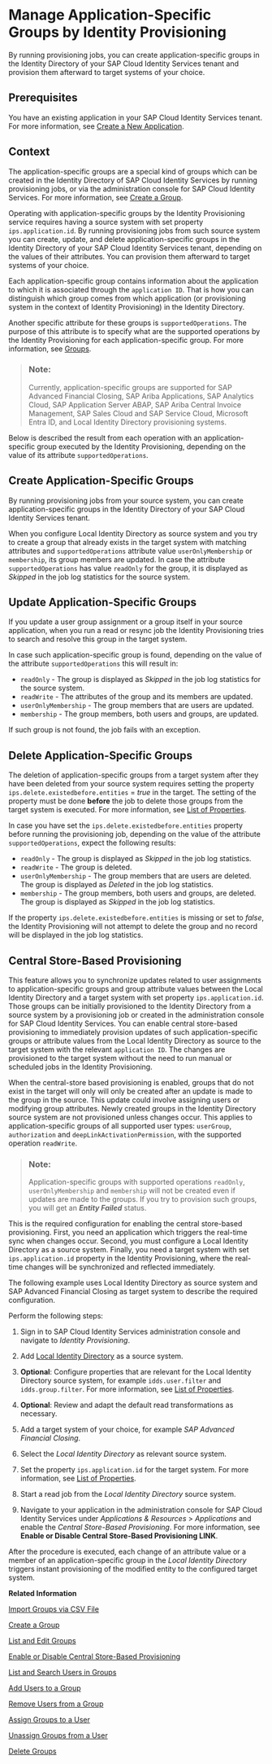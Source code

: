 <!-- loioa9ff3e3d5c9e4062860499e05259e31a -->

# Manage Application-Specific Groups by Identity Provisioning

By running provisioning jobs, you can create application-specific groups in the Identity Directory of your SAP Cloud Identity Services tenant and provision them afterward to target systems of your choice.



<a name="loioa9ff3e3d5c9e4062860499e05259e31a__section_osm_xjx_12c"/>

## Prerequisites

You have an existing application in your SAP Cloud Identity Services tenant. For more information, see [Create a New Application](create-a-new-application-0d4b255.md).



<a name="loioa9ff3e3d5c9e4062860499e05259e31a__section_igx_b2c_b2c"/>

## Context

The application-specific groups are a special kind of groups which can be created in the Identity Directory of SAP Cloud Identity Services by running provisioning jobs, or via the administration console for SAP Cloud Identity Services. For more information, see [Create a Group](create-a-group-b1b638d.md).

Operating with application-specific groups by the Identity Provisioning service requires having a source system with set property `ips.application.id`. By running provisioning jobs from such source system you can create, update, and delete application-specific groups in the Identity Directory of your SAP Cloud Identity Services tenant, depending on the values of their attributes. You can provision them afterward to target systems of your choice.

Each application-specific group contains information about the application to which it is associated through the `application ID`. That is how you can distinguish which group comes from which application \(or provisioning system in the context of Identity Provisioning\) in the Identity Directory.

Another specific attribute for these groups is `supportedOperations`. The purpose of this attribute is to specify what are the supported operations by the Identity Provisioning for each application-specific group. For more information, see [Groups](../groups-d93be69.md).

> ### Note:  
> Currently, application-specific groups are supported for SAP Advanced Financial Closing, SAP Ariba Applications, SAP Analytics Cloud, SAP Application Server ABAP, SAP Ariba Central Invoice Management, SAP Sales Cloud and SAP Service Cloud, Microsoft Entra ID, and Local Identity Directory provisioning systems.

Below is described the result from each operation with an application-specific group executed by the Identity Provisioning, depending on the value of its attribute `supportedOperations`.



<a name="loioa9ff3e3d5c9e4062860499e05259e31a__section_tlt_yjx_12c"/>

## Create Application-Specific Groups

By running provisioning jobs from your source system, you can create application-specific groups in the Identity Directory of your SAP Cloud Identity Services tenant.

When you configure Local Identity Directory as source system and you try to create a group that already exists in the target system with matching attributes and `supportedOperations` attribute value `userOnlyMembership` or `membership`, its group members are updated. In case the attribute `supportedOperations` has value `readOnly` for the group, it is displayed as *Skipped* in the job log statistics for the source system.



<a name="loioa9ff3e3d5c9e4062860499e05259e31a__section_nny_x3c_b2c"/>

## Update Application-Specific Groups

If you update a user group assignment or a group itself in your source application, when you run a read or resync job the Identity Provisioning tries to search and resolve this group in the target system.

In case such application-specific group is found, depending on the value of the attribute `supportedOperations` this will result in:

-   `readOnly` - The group is displayed as *Skipped* in the job log statistics for the source system.
-   `readWrite` - The attributes of the group and its members are updated.
-   `userOnlyMembership` - The group members that are users are updated.
-   `membership` - The group members, both users and groups, are updated.

If such group is not found, the job fails with an exception.



<a name="loioa9ff3e3d5c9e4062860499e05259e31a__section_pv1_y3c_b2c"/>

## Delete Application-Specific Groups

The deletion of application-specific groups from a target system after they have been deleted from your source system requires setting the property `ips.delete.existedbefore.entities` = *true* in the target. The setting of the property must be done **before** the job to delete those groups from the target system is executed. For more information, see [List of Properties](../list-of-properties-d6f3577.md).

In case you have set the `ips.delete.existedbefore.entities` property before running the provisioning job, depending on the value of the attribute `supportedOperations`, expect the following results:

-   `readOnly` - The group is displayed as *Skipped* in the job log statistics.
-   `readWrite` - The group is deleted.
-   `userOnlyMembership` - The group members that are users are deleted. The group is displayed as *Deleted* in the job log statistics.
-   `membership` - The group members, both users and groups, are deleted. The group is displayed as *Skipped* in the job log statistics.

If the property `ips.delete.existedbefore.entities` is missing or set to *false*, the Identity Provisioning will not attempt to delete the group and no record will be displayed in the job log statistics.



<a name="loioa9ff3e3d5c9e4062860499e05259e31a__section_ugw_q2h_c2c"/>

## Central Store-Based Provisioning

This feature allows you to synchronize updates related to user assignments to application-specific groups and group attribute values between the Local Identity Directory and a target system with set property `ips.application.id`. Those groups can be initially provisioned to the Identity Directory from a source system by a provisioning job or created in the administration console for SAP Cloud Identity Services. You can enable central store-based provisioning to immediately provision updates of such application-specific groups or attribute values from the Local Identity Directory as source to the target system with the relevant `application ID`. The changes are provisioned to the target system without the need to run manual or scheduled jobs in the Identity Provisioning.

When the central-store based provisioning is enabled, groups that do not exist in the target will only will only be created after an update is made to the group in the source. This update could involve assigning users or modifying group attributes. Newly created groups in the Identity Directory source system are not provisioned unless changes occur. This applies to application-specific groups of all supported user types: `userGroup`, `authorization` and `deepLinkActivationPermission`, with the supported operation `readWrite`.

> ### Note:  
> Application-specific groups with supported operations `readOnly`, `userOnlyMembership` and `membership` will not be created even if updates are made to the groups. If you try to provision such groups, you will get an ***Entity Failed*** status.

This is the required configuration for enabling the central store-based provisioning. First, you need an application which triggers the real-time sync when changes occur. Second, you must configure a Local Identity Directory as a source system. Finally, you need a target system with set `ips.application.id` property in the Identity Provisioning, where the real-time changes will be synchronized and reflected immediately.

The following example uses Local Identity Directory as source system and SAP Advanced Financial Closing as target system to describe the required configuration.

Perform the following steps:

1.  Sign in to SAP Cloud Identity Services administration console and navigate to *Identity Provisioning*.

2.  Add [Local Identity Directory](../local-identity-directory-59557ae.md) as a source system.

3.  **Optional**: Configure properties that are relevant for the Local Identity Directory source system, for example `idds.user.filter` and `idds.group.filter`. For more information, see [List of Properties](../list-of-properties-d6f3577.md).

4.  **Optional**: Review and adapt the default read transformations as necessary.

5.  Add a target system of your choice, for example *SAP Advanced Financial Closing*.

6.  Select the *Local Identity Directory* as relevant source system.
7.  Set the property `ips.application.id` for the target system. For more information, see [List of Properties](../list-of-properties-d6f3577.md).
8.  Start a read job from the *Local Identity Directory* source system.

9.  Navigate to your application in the administration console for SAP Cloud Identity Services under *Applications & Resources* \> *Applications* and enable the *Central Store-Based Provisioning*. For more information, see **Enable or Disable Central Store-Based Provisioning LINK**.

After the procedure is executed, each change of an attribute value or a member of an application-specific group in the *Local Identity Directory* triggers instant provisioning of the modified entity to the configured target system.

**Related Information**  


[Import Groups via CSV File](import-groups-via-csv-file-daf96bd.md "As a tenant administrator, you can create new groups or update existing ones with the assigned users, via a CSV file upload.")

[Create a Group](create-a-group-b1b638d.md "As a tenant administrator you can create groups in the tenant to organize users based on common characteristics, authorization, or application via the administration console for SAP Cloud Identity Services.")

[List and Edit Groups](list-and-edit-groups-5e8a55c.md "As a tenant administrator, you can list and edit information about the groups in a tenant in the administration console for SAP Cloud Identity Services.")

[Enable or Disable Central Store-Based Provisioning](enable-or-disable-central-store-based-provisioning-657bbaa.md "You can enable or disable the Central Store-Based Provisioning option in the administration console for SAP Cloud Identity Services.")

[List and Search Users in Groups](list-and-search-users-in-groups-4ac340a.md "As a tenant administrator, you can list and view information about the users in a group in a tenant in the administration console for SAP Cloud Identity Services.")

[Add Users to a Group](add-users-to-a-group-d2e1a01.md "As a tenant administrator, you can add one or more users created for a specific tenant to a group via the administration console for SAP Cloud Identity Services.")

[Remove Users from a Group](remove-users-from-a-group-301fdb7.md "As a tenant administrator, you can remove one, more than one, or all users added to a group via the administration console for SAP Cloud Identity Services.")

[Assign Groups to a User](assign-groups-to-a-user-bfdeb9c.md "As a tenant administrator, you can assign one or more groups created for a specific tenant to a user via the administration console for SAP Cloud Identity Services.")

[Unassign Groups from a User](unassign-groups-from-a-user-4353735.md "As a tenant administrator, you can unassign one or more groups that are assigned to a user via the administration console for SAP Cloud Identity Services.")

[Delete Groups](delete-groups-9853912.md "As a tenant administrator, you can delete one or more groups in administration console for SAP Cloud Identity Services.")

